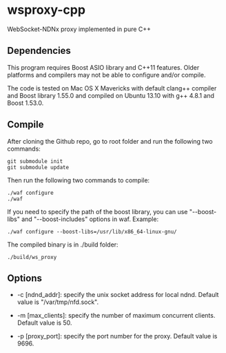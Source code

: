 wsproxy-cpp
===========

WebSocket-NDNx proxy implemented in pure C++

Dependencies
------------

This program requires Boost ASIO library and C++11 features. Older platforms and compilers may not be able to configure and/or compile.

The code is tested on Mac OS X Mavericks with default clang++ compiler and Boost library 1.55.0 and compiled on Ubuntu 13.10 with g++ 4.8.1 and Boost 1.53.0.

Compile
-------

After cloning the Github repo, go to root folder and run the following two commands:

    git submodule init
    git submodule update

Then run the following two commands to compile:

    ./waf configure
    ./waf

If you need to specify the path of the boost library, you can use "--boost-libs" and "--boost-includes" options in waf. Example:

    ./waf configure --boost-libs=/usr/lib/x86_64-linux-gnu/

The compiled binary is in ./build folder:

    ./build/ws_proxy

Options
-------

* -c [ndnd_addr]: specify the unix socket address for local ndnd. Default value is "/var/tmp/nfd.sock".

* -m [max_clients]: specify the number of maximum concurrent clients. Default value is 50.

* -p [proxy_port]: specify the port number for the proxy. Default value is 9696.
